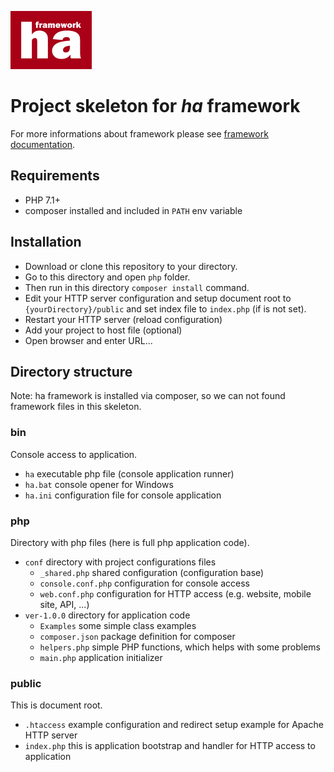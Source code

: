 ![ha framework](https://github.com/itrnka/ha-framework/blob/master/docs/img/ha-logo.png "ha framework")

# Project skeleton for *ha* framework

For more informations about framework please see [framework documentation](https://github.com/itrnka/ha-framework/blob/master/README.md).


## Requirements

- PHP 7.1+
- composer installed and included in `PATH` env variable

## Installation

- Download or clone this repository to your directory.
- Go to this directory and open `php` folder.
- Then run in this directory `composer install` command.
- Edit your HTTP server configuration and setup document root to `{yourDirectory}/public` and set index file to `index.php` (if is not set).
- Restart your HTTP server (reload configuration)
- Add your project to host file (optional)
- Open browser and enter URL...


## Directory structure

Note: ha framework is installed via composer, so we can not found framework files in this skeleton.

### bin

Console access to application.

- `ha` executable php file (console application runner)
- `ha.bat` console opener for Windows
- `ha.ini` configuration file for console application

### php

Directory with php files (here is full php application code).

- `conf` directory with project configurations files
   - `_shared.php` shared configuration (configuration base)
   - `console.conf.php` configuration for console access
   - `web.conf.php` configuration for HTTP access (e.g. website, mobile site, API, ...)
- `ver-1.0.0` directory for application code
   - `Examples` some simple class examples
   - `composer.json` package definition for composer
   - `helpers.php` simple PHP functions, which helps with some problems
   - `main.php` application initializer

### public

This is document root.

- `.htaccess` example configuration and redirect setup example for Apache HTTP server
- `index.php` this is application bootstrap and handler for HTTP access to application

